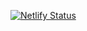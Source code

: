 [![Netlify Status](https://api.netlify.com/api/v1/badges/449d2579-b388-4118-86eb-790971275432/deploy-status)](https://app.netlify.com/sites/mm-portal/deploys)

